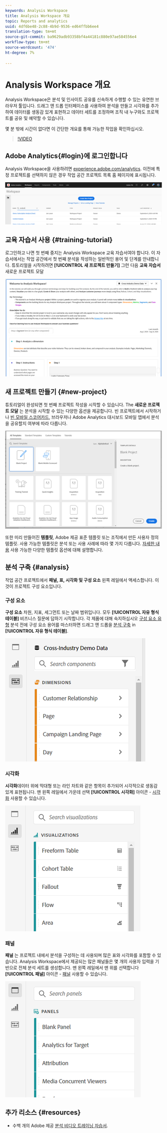 ```yaml
---
keywords: Analysis Workspace
title: Analysis Workspace 개요
topic: Reports and analytics
uuid: 4df6be48-2c88-4b9d-9536-ed64ffbb6ee4
translation-type: tm+mt
source-git-commit: ba9629adb93358bf4a44181c880e97ae584556e4
workflow-type: tm+mt
source-wordcount: '474'
ht-degree: 7%

---
```



# Analysis Workspace 개요

Analysis Workspace은 분석 및 인사이트 공유를 신속하게 수행할 수 있는 유연한 브라우저 툴입니다. 드래그 앤 드롭 인터페이스를 사용하여 분석을 만들고 시각화를 추가하여 데이터를 생동감 있게 표현하고 데이터 세트를 조정하며 조직 내 누구와도 프로젝트를 공유 및 예약할 수 있습니다.

몇 분 밖에 시간이 없다면 이 간단한 개요를 통해 가능한 작업을 확인하십시오.

>[!VIDEO](https://video.tv.adobe.com/v/26266/?quality=12)

## Adobe Analytics{#login}에 로그인합니다 

Analysis Workspace을 사용하려면 [experience.adobe.com/analytics](https://experience.adobe.com/analytics). 이전에 특정 프로젝트를 선택하지 않은 경우 작업 공간 프로젝트 목록 홈 페이지에 표시됩니다.

![](assets/login-analytics.png)

## 교육 자습서 사용 {#training-tutorial}

로그인하고 나면 첫 번째 중지는 Analysis Workspace 교육 자습서여야 합니다. 이 자습서에서는 작업 공간에서 첫 번째 분석을 작성하는 일반적인 용어 및 단계를 안내합니다. 튜토리얼을 시작하려면 **[!UICONTROL 새 프로젝트 만들기]** 그런 다음 **교육 자습서** 새로운 프로젝트 모달

![](assets/training-tutorial.png)

## 새 프로젝트 만들기 {#new-project}

튜토리얼이 완성되면 첫 번째 프로젝트 작성을 시작할 수 있습니다. The **새로운 프로젝트 모달** 는 분석을 시작할 수 있는 다양한 옵션을 제공합니다. 빈 프로젝트에서 시작하거나 [빈 모바일 스코어카드](https://docs.adobe.com/content/help/ko-KR/analytics/analyze/mobapp/curator.html), 브라우저나 Adobe Analytics 대시보드 모바일 앱에서 분석을 공유할지 여부에 따라 다릅니다.

![](assets/create-new-project.png)

또한 미리 만들어진 **템플릿**, Adobe 제공 표준 템플릿 또는 조직에서 만든 사용자 정의 템플릿. 사용 가능한 템플릿은 분석 또는 사용 사례에 따라 몇 가지 다릅니다. [자세한 내용](/help/analysis-workspace/build-workspace-project/starter-projects.md) 사용 가능한 다양한 템플릿 옵션에 대해 설명합니다.

## 분석 구축 {#analysis}

작업 공간 프로젝트에서 **패널, 표, 시각화 및 구성 요소** 왼쪽 레일에서 액세스합니다. 이것이 프로젝트 구성 요소입니다.

### 구성 요소

**구성 요소** 차원, 지표, 세그먼트 또는 날짜 범위입니다. 모두 **[!UICONTROL 자유 형식 테이블]** 비즈니스 질문에 답하기 시작합니다. 각 제품에 대해 숙지하십시오 [구성 요소 유형](/help/components/overview.md) 분석 전에 구성 요소 용어를 마스터하면 드래그 앤 드롭을 [분석 구축](/help/analysis-workspace/build-workspace-project/freeform-overview.md) in **[!UICONTROL 자유 형식 테이블]**.

![](assets/build-components.png)

### 시각화

**시각화**&#x200B;데이터 위에 막대형 또는 라인 차트와 같은 항목이 추가되어 시각적으로 생동감 있게 표현됩니다. 맨 왼쪽 레일에서 가운데 선택 **[!UICONTROL 시각화]** 아이콘 - [시각화](/help/analysis-workspace/visualizations/freeform-analysis-visualizations.md) 사용할 수 있습니다.

![](assets/build-visualizations.png)

### 패널

**패널** 는 프로젝트 내에서 분석을 구성하는 데 사용되며 많은 표와 시각화를 포함할 수 있습니다. Analysis Workspace에서 제공되는 많은 패널들은 몇 개의 사용자 입력을 기반으로 전체 분석 세트를 생성합니다. 맨 왼쪽 레일에서 맨 위를 선택합니다 **[!UICONTROL 패널]** 아이콘 - [패널](/help/analysis-workspace/c-panels/panels.md) 사용할 수 있습니다.

![](assets/build-panels.png)

## 추가 리소스 {#resources}

* 수백 개의 Adobe 제공 [분석 비디오 트레이닝 자습서](https://docs.adobe.com/content/help/ko-KR/analytics-learn/tutorials/overview.html).
